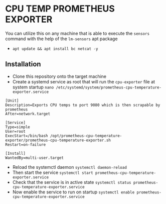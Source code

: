 # CPU TEMP PROMETHEUS EXPORTER

You can utilize this on any machine that is able to execute the `sensors` command with the help of the `lm-sensors` apt package

- `apt update && apt install bc netcat -y`

## Installation

- Clone this repository onto the target machine
- Create a systemd service as root that will run the `cpu-exporter` file at system startup `nano /etc/systemd/system/prometheus-cpu-temperature-exporter.service`

```
[Unit]
Description=Exports CPU temps to port 9080 which is then scrapable by prometheus
After=network.target

[Service]
Type=simple
User=root
ExecStart=/bin/bash /opt/prometheus-cpu-temperature-exporter/prometheus-cpu-temperature-exporter.sh
Restart=on-failure

[Install]
WantedBy=multi-user.target
```
- Reload the systemctl daemon `systemctl daemon-reload`
- Then start the service `systemctl start prometheus-cpu-temperature-exporter.service`
- Check that the service is in active state `systemctl status prometheus-cpu-temperature-exporter.service`
- Now enable the service to run on startup `systemctl enable prometheus-cpu-temperature-exporter.service`
